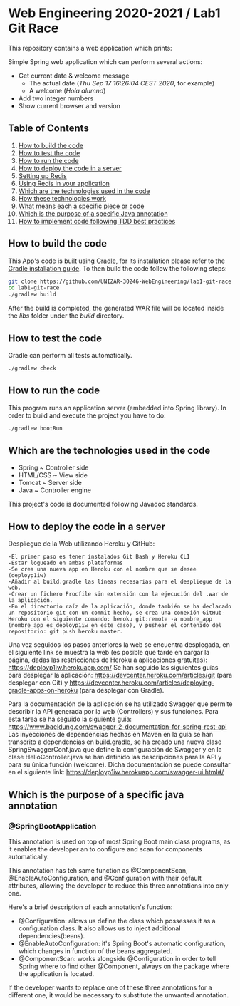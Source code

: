 # Web Engineering 2020-2021 / Lab1 Git Race

This repository contains a web application which prints:

Simple Spring web application which can perform several actions:
* Get current date & welcome message
  * The actual date (*Thu Sep 17 16:26:04 CEST 2020*, for example)
  * A welcome (*Hola alumno*)
* Add two integer numbers
* Show current browser and version

## Table of Contents

1. [How to build the code](#how-to-build-the-code)
1. [How to test the code](#how-to-test-the-code)
1. [How to run the code](#how-to-run-the-code)
1. [How to deploy the code in a server](#how-to-deploy-the-code-in-a-server)
1. [Setting up Redis](#setting-up-redis)
1. [Using Redis in your application](#using-redis-in-your-application)
1. [Which are the technologies used in the code](#which-are-the-technologies-used-in-the-code)
1. [How these technologies work](#how-these-technologies-work)
1. [What means each a specific piece or code](#what-means-each-a-specific-piece-or-code)
1. [Which is the purpose of a specific Java annotation](#which-is-the-purpose-of-a-specific-java-annotation)
1. [How to implement code following TDD best practices](#how-to-implement-code-following-tdd-best-practices)

## How to build the code

This App's code is built using [Gradle](http://gradle.org), for its installation please refer to the [Gradle installation guide](https://docs.gradle.org/current/userguide/installation.html). To then build the code follow the following steps:

```bash
git clone https://github.com/UNIZAR-30246-WebEngineering/lab1-git-race
cd lab1-git-race
./gradlew build
```

After the build is completed, the generated WAR file will be located inside the _libs_ folder under the _build_ directory.

## How to test the code

Gradle can perform all tests automatically.

```bash
./gradlew check
```

## How to run the code

This program runs an application server (embedded into Spring library).
In order to build and execute the project you have to do:

```bash
./gradlew bootRun
```

## Which are the technologies used in the code

* Spring ~ Controller side
* HTML/CSS ~ View side
* Tomcat ~ Server side
* Java ~ Controller engine

This project's code is documented following Javadoc standards.

## How to deploy the code in a server

Despliegue de la Web utilizando Heroku y GitHub:

	-El primer paso es tener instalados Git Bash y Heroku CLI
	-Estar logueado en ambas plataformas
	-Se crea una nueva app en Heroku con el nombre que se desee (deployp1iw)
	-Añadir al build.gradle las líneas necesarias para el despliegue de la web.
	-Crear un fichero Procfile sin extensión con la ejecución del .war de la aplicación.
	-En el directorio raíz de la aplicación, donde también se ha declarado un repositorio git con un commit hecho, se crea una conexión GitHub-Heroku con el siguiente comando: heroku git:remote -a nombre_app (nombre_app es deployp1iw en este caso), y pushear el contenido del repositorio: git push heroku master.

Una vez seguidos los pasos anteriores la web se encuentra desplegada, en el siguiente link se muestra la web (es posible que tarde en cargar la página, dadas las restricciones de Heroku a aplicaciones gratuitas): https://deployp1iw.herokuapp.com/
Se han seguido las siguientes guías para desplegar la aplicación: https://devcenter.heroku.com/articles/git (para desplegar con Git) y https://devcenter.heroku.com/articles/deploying-gradle-apps-on-heroku (para desplegar con Gradle).

Para la documentación de la aplicación se ha utilizado Swagger que permite describir la API generada por la web (Controllers) y sus funciones. Para esta tarea se ha seguido la siguiente guía: https://www.baeldung.com/swagger-2-documentation-for-spring-rest-api
Las inyecciones de dependencias hechas en Maven en la guía se han transcrito a dependencias en build.gradle, se ha creado una nueva clase SpringSwaggerConf.java que define la configuración de Swagger y en la clase HelloController.java se han definido las descripciones para la API y para su única función (welcome).
Dicha documentación se puede consultar en el siguiente link: https://deployp1iw.herokuapp.com/swagger-ui.html#/

## Which is the purpose of a specific java annotation

### @SpringBootApplication

This annotation is used on top of most Spring Boot main class programs, as it enables the developer an to configure and scan for components automatically.

This annotation has teh same function as @ComponentScan, @EnableAutoConfiguration, and @Configuration with their default attributes, allowing the developer to reduce this three annotations into only one.

Here's a brief description of each annotation's function:

* @Configuration: allows us define the class which possesses it as a configuration class. It also allows us to inject additional dependencies(beans).
* @EnableAutoConfiguration: it's Spring Boot's automatic configuration, which changes in function of the beans aggregated.
* @ComponentScan: works alongside @Configuration in order to tell Spring where to find other @Component, always on the package where the application is located.

If the developer wants to replace one of these three annotations for a different one, it would be necessary to substitute the unwanted annotation.
